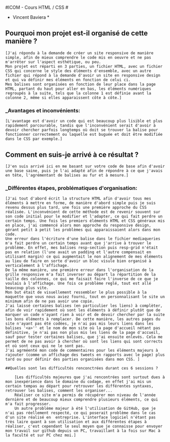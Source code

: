 #ICOM - Cours HTML / CSS #

* Vincent Baviera * 

## Pourquoi mon projet est-il organisé de cette manière ?
	
	[J'ai répondu à la demande de créer un site responsive de manière simple, afin de mieux comprendre le code mis en oeuvre et ne pas m'arrêter sur l'aspect esthétique, ou peu.
	Mon projet est réparti en 3 parties, un fichier HTML, avec un fichier CSS qui concerne le style des éléments d'ensemble, avec un autre fichier qui répond à la demande d'avoir un site en responsive design et qui va définir mes éléments en fonction de celui ci.
	Mes balises sont organisées en fonction de leur place dans la page HTML, partant du haut pour aller en bas, les éléments numériques regroupés à la suite, tels que la colonne 1 est définie avant la colonne 2, même si elles apparaissent côte à côte.]

### _Avantages et inconvénients:
		
	[L'avantage est d'avoir un code qui est beaucoup plus lisible et plus rapidement parcourable, tandis que l'inconvénient serait d'avoir à devoir chercher parfois longtemps où doit se trouver la balise pour fonctionner correctement ou laquelle est buguée et doit être modifiée dans le CSS par exemple.]

## Comment en suis-je arrivé à ce résultat ?
	
	[J'en suis arrivé ici en me basant sur votre code de base afin d'avoir une base saine, puis je l'ai adapté afin de répondre à ce que j'avais en tête, l'agrémentant de balises au fur et à mesure.]

### _Différentes étapes, problématiques d'organisation:

	[J'ai tout d'abord écrit la structure HTML afin d'avoir tous mes éléments à mettre en forme, de manière d'abord simple puis je suis revenu dessus plus tard, une fois une première approche du CSS réalisée. L'inconvénient de cette méthode est de revenir souvent sur son code initial pour le modifier et l'adapter, ce qui fait perdre un certain temps. Une fois les premiers éléments HTML et CSS généraux mis en place, j'ai commencé alors mon approche du responsive design, gérant petit à petit les problèmes qui apparaissaient alors dans mon code.
	Une erreur dans l'écriture d'une balise dans le fichier mediaqueries m'a fait perdre un certain temps avant que j'arrive à trouver le problème. En effet, mes balises resp-section puis resp-grid n'était pas en relation (l'une avait un padding et l'autre compensait en utilisant margin) ce qui augmentait le non alignement de mes éléments au lieu de faire en sorte d'avoir un bloc visule bien organisé à verticalement à l'affichage.
	De la même manière, une première erreur dans l'organisation de la grille responsive m'a fait inverser au départ la répartition de la taille des colonnes, ce qui me faisait faire l'inverse de ce que je voulais à l'affichage. Une fois ce problème reglé, tout est allé beaucoup plus vite.
	Mon but était de visuellement ressembler le plus possible à la maquette que vous nous aviez fourni, tout en personnalisant le site un minimum afin de ne pas avoir une copie.
	J'ai laissé certaines balises (en particulier les liens) à complèter, afin de voir rapidement où sont les éléments à définir plutôt que de marquer un code n'ayant rien à voir et de devoir chercher par la suite les bons éléments à remplacer. De cette manière, les autres pages du site n'ayant pas été codées, je n'ai pas mis leurs liens dans les balises '<a>'' et le nom de mon site où la page d'accueil nétant pas définitive, je n'ai pas non plus mis les liens de la page d'accueil, sauf pour tester certaines balises, que j'ai ensuite enlevés. Cela me permet de ne pas avoir à chercher où sont les liens qui sont corrects et où sont ceux qui ne le sont pas.
	J'ai agrméenté mon code de commentaires pour les éléments majeurs à rajouter (comme un affichage des tweets en rapports avec le page) plus tard ou pour définir des parties organisées dans mon CSS. ]

	##Quelles sont les difficultés renconctrées durant ces 6 sessions ?

		[Les difficultés majeures que j'ai rencontrées sont surtout dues à mon inexpérience dans le domaine du codage, en effet j'ai mis un certain tempas au départ pour retrouver les différentes syntaxes, retrouver les balises, comment les organiser...
		Réaliser ce site m'a permis de récupérer mon niveau de l'année dernière et de beaucoup mieux comprendre plusieurs éléments, ce qui m'a fait progresser. 
		Un autre problème majeur à été l'utilisation de GitHub, que je n'ai pas réellement respecté, ce qui poserait problème dans le cas d'un site réalisé en  entreprise. L'interface logiciel n'étant pas très laire quant à son utilisation et aux différentes étapes à réaliser, c'est cependant le seul moyen que je connaisse pour envoyer mon travail sur github depuis un PC, travaillant à la fois sur Mac à la faculté et sur PC chez moi.]